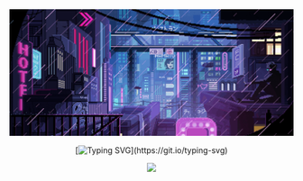 
<div align="center">
  <img src="cyberpunk02.gif" />

</div>

<div align="center">
  
[![Typing SVG](https://readme-typing-svg.demolab.com?font=Orbitron&weight=900&size=35&pause=1000&color=d600ff&center=true&vCenter=true&random=false&width=800&lines=Keep+it+simple.;Complex+is+better+than+complicated.;Never+stop+learning;Simplicity+is+the+ultimate+sophistication.;Think+twice,+code+once.;Talk+is+cheap,+show+me+the+code.;Move+fast+and+break+things.)](https://git.io/typing-svg)

</div>

<div align="center">
<!-- Neon Line -->
<img src="https://user-images.githubusercontent.com/73097560/115834477-dbab4500-a447-11eb-908a-139a6edaec5c.gif">
</div>


